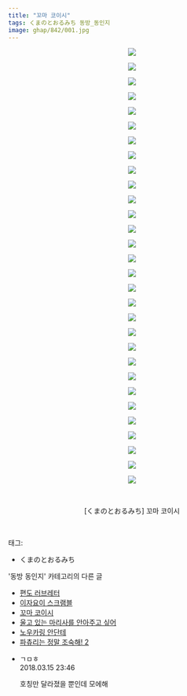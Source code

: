 ```yaml
---
title: "꼬마 코이시"
tags: くまのとおるみち 동방_동인지
image: ghap/842/001.jpg
---
```

<div class="article">
<p style="text-align: center; clear: none; float: none;"><img src="{{ site.nasurl }}/ghap/842/001.jpg"/></p>
<p style="text-align: center; clear: none; float: none;"><img src="{{ site.nasurl }}/ghap/842/002.jpg"/></p>
<p style="text-align: center; clear: none; float: none;"><img src="{{ site.nasurl }}/ghap/842/003.jpg"/></p>
<p style="text-align: center; clear: none; float: none;"><img src="{{ site.nasurl }}/ghap/842/004.jpg"/></p>
<p style="text-align: center; clear: none; float: none;"><img src="{{ site.nasurl }}/ghap/842/005.jpg"/></p>
<p style="text-align: center; clear: none; float: none;"><img src="{{ site.nasurl }}/ghap/842/006.jpg"/></p>
<p style="text-align: center; clear: none; float: none;"><img src="{{ site.nasurl }}/ghap/842/007.jpg"/></p>
<p style="text-align: center; clear: none; float: none;"><img src="{{ site.nasurl }}/ghap/842/008.jpg"/></p>
<p style="text-align: center; clear: none; float: none;"><img src="{{ site.nasurl }}/ghap/842/009.jpg"/></p>
<p style="text-align: center; clear: none; float: none;"><img src="{{ site.nasurl }}/ghap/842/010.jpg"/></p>
<p style="text-align: center; clear: none; float: none;"><img src="{{ site.nasurl }}/ghap/842/011.jpg"/></p>
<p style="text-align: center; clear: none; float: none;"><img src="{{ site.nasurl }}/ghap/842/012.jpg"/></p>
<p style="text-align: center; clear: none; float: none;"><img src="{{ site.nasurl }}/ghap/842/013.jpg"/></p>
<p style="text-align: center; clear: none; float: none;"><img src="{{ site.nasurl }}/ghap/842/014.jpg"/></p>
<p style="text-align: center; clear: none; float: none;"><img src="{{ site.nasurl }}/ghap/842/015.jpg"/></p>
<p style="text-align: center; clear: none; float: none;"><img src="{{ site.nasurl }}/ghap/842/016.jpg"/></p>
<p style="text-align: center; clear: none; float: none;"><img src="{{ site.nasurl }}/ghap/842/017.jpg"/></p>
<p style="text-align: center; clear: none; float: none;"><img src="{{ site.nasurl }}/ghap/842/018.jpg"/></p>
<p style="text-align: center; clear: none; float: none;"><img src="{{ site.nasurl }}/ghap/842/019.jpg"/></p>
<p style="text-align: center; clear: none; float: none;"><img src="{{ site.nasurl }}/ghap/842/020.jpg"/></p>
<p style="text-align: center; clear: none; float: none;"><img src="{{ site.nasurl }}/ghap/842/021.jpg"/></p>
<p style="text-align: center; clear: none; float: none;"><img src="{{ site.nasurl }}/ghap/842/022.jpg"/></p>
<p style="text-align: center; clear: none; float: none;"><img src="{{ site.nasurl }}/ghap/842/023.jpg"/></p>
<p style="text-align: center; clear: none; float: none;"><img src="{{ site.nasurl }}/ghap/842/024.jpg"/></p>
<p style="text-align: center; clear: none; float: none;"><img src="{{ site.nasurl }}/ghap/842/025.jpg"/></p>
<p style="text-align: center; clear: none; float: none;"><img src="{{ site.nasurl }}/ghap/842/026.jpg"/></p>
<p style="text-align: center; clear: none; float: none;"><img src="{{ site.nasurl }}/ghap/842/027.jpg"/></p>
<p style="text-align: center; clear: none; float: none;"><img src="{{ site.nasurl }}/ghap/842/028.jpg"/></p>
<p style="text-align: center; clear: none; float: none;"><img src="{{ site.nasurl }}/ghap/842/029.jpg"/></p>
<p style="text-align: center; clear: none; float: none;"><img src="{{ site.nasurl }}/ghap/842/030.jpg"/></p>
<p style="text-align: center; clear: none; float: none;"><br/></p>
<p style="text-align: center; clear: none; float: none;">[くまのとおるみち] 꼬마 코이시</p>
<p><br/></p>
</div><div class="tagTrail">
<p>태그: </p>
<ul>
<li>くまのとおるみち</li>
</ul>
</div><div class="another">
<p>'동방 동인지' 카테고리의 다른 글</p>
<ul>
<li><a href="/2016-07-14-ghap_844">편도 러브레터</a></li>
<li><a href="/2016-07-14-ghap_843">이자요이 스크램블</a></li>
<li><a href="/2016-07-14-ghap_842">꼬마 코이시</a></li>
<li><a href="/2016-07-14-ghap_841">울고 있는 마리사를 안아주고 싶어</a></li>
<li><a href="/2016-07-14-ghap_840">노우카링 안단테</a></li>
<li><a href="/2016-07-13-ghap_839">파츄리는 정말 조숙해! 2</a></li>
</ul>
</div><div class="cb_module cb_fluid">
<div class="cb_wrt cb_profile">
<div class="comment">
<ul>
<li class="cb_thumb_off" id="comment15219991">
<div class="cb_comment_area">
<div class="cb_info_area">
<div class="cb_section">
<span class="cb_nick_name">ㄱㅁㅎ</span>
</div>
<div class="cb_section">
<span class="cb_date">2018.03.15 23:46 </span>
</div>
</div>
<div class="cb_dsc_comment">
<p class="cb_dsc">
											호칭만 달라졌을 뿐인데 모에해
										</p>
</div>
</div></li>
</ul>
</div>
</div><!-- commentList close -->
</div>